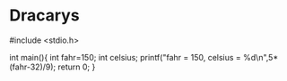 # Dracarys
#include <stdio.h>

int main(){
int fahr=150;
int celsius;
printf("fahr = 150, celsius = %d\n",5*(fahr-32)/9);
return 0;
}
